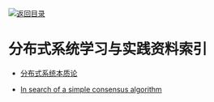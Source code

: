 [![返回目录](https://parg.co/UGo)](https://parg.co/b4z) 
 


# 分布式系统学习与实践资料索引

* [分布式系统本质论](http://www.52cs.org/)

- [In search of a simple consensus algorithm](http://rystsov.info/2017/02/15/simple-consensus.html)

